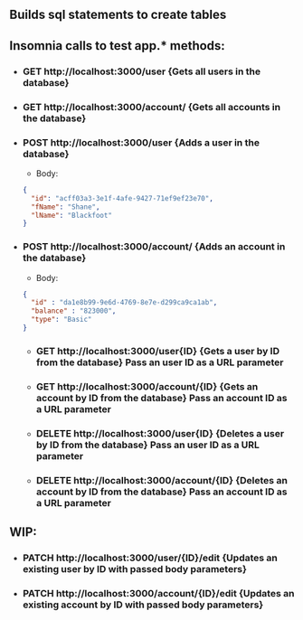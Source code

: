 ## Builds sql statements to create tables


## Insomnia calls to test app.* methods:
  - ### GET http://localhost:3000/user  {Gets all users in the database}
 
  - ### GET http://localhost:3000/account/  {Gets all accounts in the database}
   - ### POST http://localhost:3000/user {Adds a user in the database}
      - Body:
      ```json
      {
        "id": "acff03a3-3e1f-4afe-9427-71ef9ef23e70",
        "fName": "Shane",
        "lName": "Blackfoot"
      }
      ```
  - ### POST http://localhost:3000/account/ {Adds an account in the database}
      - Body:
      ```json
      {
      	"id" : "da1e8b99-9e6d-4769-8e7e-d299ca9ca1ab",
      	"balance" : "823000",
      	"type": "Basic"
      }
      ```
    - ### GET http://localhost:3000/user{ID}  {Gets a user by ID from the database} Pass an user ID as a URL parameter
    - ### GET http://localhost:3000/account/{ID}  {Gets an account by ID from the database} Pass an account ID as a URL parameter
    - ### DELETE http://localhost:3000/user{ID}  {Deletes a user by ID from the database} Pass an user ID as a URL parameter
    - ### DELETE http://localhost:3000/account/{ID}  {Deletes an account by ID from the database} Pass an account ID as a URL parameter
## WIP:
  - ### PATCH http://localhost:3000/user/{ID}/edit {Updates an existing user by ID with passed body parameters}
  - ### PATCH http://localhost:3000/account/{ID}/edit {Updates an existing account by ID with passed body parameters}
      
    
